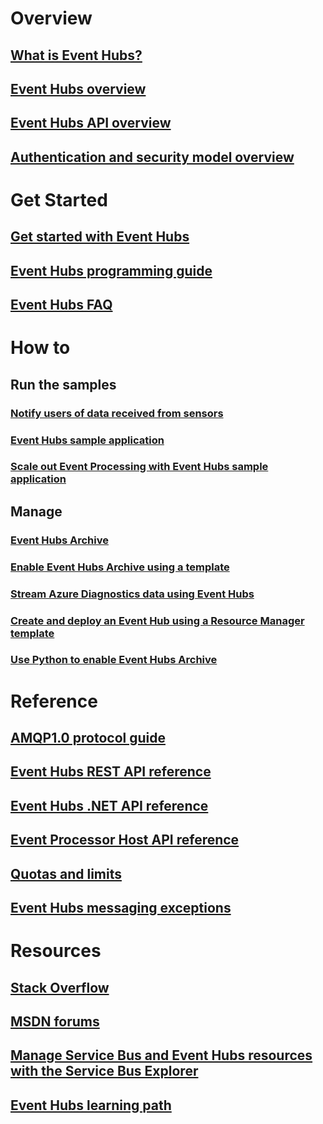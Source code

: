 # Overview

## [What is Event Hubs?](event-hubs-what-is-event-hubs.md)
## [Event Hubs overview](event-hubs-overview.md)
## [Event Hubs API overview](event-hubs-api-overview.md)
## [Authentication and security model overview](event-hubs-authentication-and-security-model-overview.md)


# Get Started
## [Get started with Event Hubs](event-hubs-csharp-ephcs-getstarted.md)
## [Event Hubs programming guide](event-hubs-programming-guide.md)
## [Event Hubs FAQ](event-hubs-faq.md)

# How to
## Run the samples
### [Notify users of data received from sensors](event-hubs-sensors-notify-users.md)
### [Event Hubs sample application](https://code.msdn.microsoft.com/Service-Bus-Event-Hub-286fd097)
### [Scale out Event Processing with Event Hubs sample application](https://code.msdn.microsoft.com/Service-Bus-Event-Hub-45f43fc3)
## Manage
### [Event Hubs Archive](event-hubs-archive-overview.md)
### [Enable Event Hubs Archive using a template](event-hubs-resource-manager-namespace-event-hub-enable-archive.md)
### [Stream Azure Diagnostics data using Event Hubs](event-hubs-streaming-azure-diags-data.md)
### [Create and deploy an Event Hub using a Resource Manager template](event-hubs-resource-manager-namespace-event-hub.md)
### [Use Python to enable Event Hubs Archive](event-hubs-archive-python.md)

# Reference
## [AMQP1.0 protocol guide](../service-bus-messaging/service-bus-amqp-protocol-guide.md)
## [Event Hubs REST API reference](https://msdn.microsoft.com/library/azure/dn790674)
## [Event Hubs .NET API reference](https://msdn.microsoft.com/library/azure/jj933424)
## [Event Processor Host API reference](https://msdn.microsoft.com/library/microsoft.servicebus.messaging(v=azure.95).aspx)
## [Quotas and limits](event-hubs-quotas.md)
## [Event Hubs messaging exceptions](event-hubs-messaging-exceptions.md)

# Resources
## [Stack Overflow](http://stackoverflow.com/questions/tagged/azure-eventhub)
## [MSDN forums](https://social.msdn.microsoft.com/forums/home?forum=servbus)
## [Manage Service Bus and Event Hubs resources with the Service Bus Explorer](https://code.msdn.microsoft.com/Service-Bus-Explorer-f2abca5a)
## [Event Hubs learning path](https://azure.microsoft.com/documentation/learning-paths/event-hubs/)




<!--HONumber=Nov16_HO2-->


